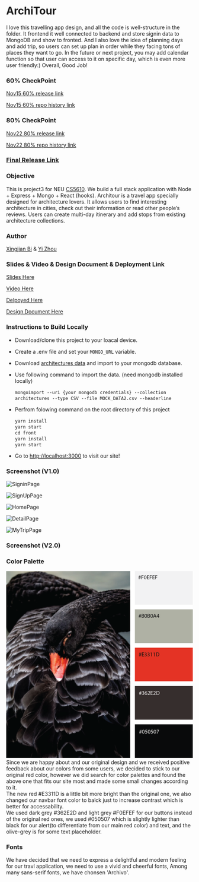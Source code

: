 # **ArchiTour**
I love this travelling app design, and all the code is well-structure in the folder. It frontend it well connected to backend and store signin data to  MongoDB and show to fronted. And I also love the idea of planning days and add trip, so users can set up plan in order while they facing tons of places they want to go. In the future or next project, you may add calendar function so that user can access to it on specific day, which is even more user friendly:) Overall, Good Job!

### 60% CheckPoint

 [Nov15 60% release link](https://github.com/Xingjian-Bi/ArchiTour/releases/tag/60%25)

 [Nov15 60% repo history link](https://github.com/Xingjian-Bi/ArchiTour/tree/4f5f275b94f383b8252288653d625c7fb96807bc)



### 80% CheckPoint

 [Nov22 80% release link](https://github.com/Xingjian-Bi/ArchiTour/releases/tag/80%25)

 [Nov22 80% repo history link](https://github.com/Xingjian-Bi/ArchiTour/tree/490120eb65f28109b1e14b497ef99e6a07f5cf53)



### [Final Release Link](https://github.com/Xingjian-Bi/ArchiTour/releases/tag/final_ver)



### Objective

This is project3 for NEU [CS5610](https://johnguerra.co/classes/webDevelopment_fall_2022/).   We build a full stack application with Node + Express + Mongo + React (hooks). Architour is a travel app specially designed for architecture lovers. It allows users to find interesting architecture in cities, check out their information or read other people’s reviews. Users can create multi-day itinerary and add stops from existing architecture collections. 



### Author

[Xingjian Bi](https://github.com/Xingjian-Bi) & [Yi Zhou](https://github.com/HotdrynoodlesTauren)



### Slides & Video & Design Document & Deployment Link

[Slides Here](https://docs.google.com/presentation/d/1zne3HRTQPDRAu650DZ58_x2izV387ufvwrgc-LbzDTM/edit#slide=id.g17b3cadc138_0_5)

[Video Here](https://youtu.be/r8_uVI29qes)

[Delpoyed Here](https://architour-back.onrender.com)

[Design Document Here](https://github.com/Xingjian-Bi/ArchiTour/blob/main/ArchiTour%20Design%20Document.pdf)



### Instructions to Build Locally

- Download/clone this project to your loacal device.

- Create a .env file and set your `MONGO_URL` variable. 

- Download [architectures data](https://drive.google.com/file/d/1Iq1a5lrDvLrbNB2OUhjN-ENPlv0n9RD5/view?usp=sharing) and import to your mongodb database. 

- Use following command to import the data. (need mongodb installed locally)

  ```
  mongoimport --uri {your mongodb credentials} --collection architectures --type CSV --file MOCK_DATA2.csv --headerline
  ```

- Perfrom folowing command on the root directory of this project

  ```
  yarn install
  yarn start
  cd front
  yarn install
  yarn start
  ```

- Go to [http://localhost:3000]( http://localhost:3000)  to visit our site! 



### Screenshot (V1.0)

![SigninPage](./images/signin.png)

![SignUpPage](./images/signup.png)

![HomePage](./images/home.png)

![DetailPage](./images/detail.png)

![MyTripPage](./images/mytrip.png)

### Screenshot (V2.0)

### Color Palette

<img src="./images/palette.png" width="600">
Since we are happy about and our original design and we received positive feedback about our colors from some users, we decided to stick to our original red color, however we did search for color palettes and found the above one that fits our site most and made some small changes according to it.
<br>
The new red #E3311D is a little bit more bright than the original one, we also changed our navbar font color to balck just to increase contrast which is better for accessability.
<br>
We used dark grey #362E2D and light grey #F0EFEF for our buttons instead of the original red ones, we used #050507 which is slightly lighter than black for our alert(to differentiate from our main red color) and text, and the olive-grey is for some text placeholder.  

### Fonts

We have decided that we need to express a delightful and modern feeling for our travl application, we need to use a vivid and cheerful fonts,
Among many sans-serif fonts, we have chonsen 'Archivo'.  

